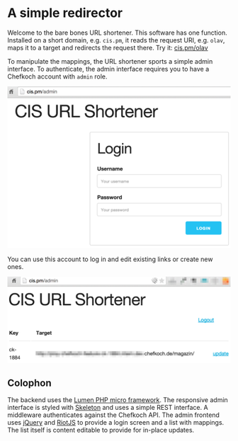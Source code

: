 # A simple redirector

Welcome to the bare bones URL shortener. This software has one function. Installed on a short domain, e.g. `cis.pm`, it reads the request URI, e.g. `olav`, maps it to a target and redirects the request there. Try it: [cis.pm/olav](http://cis.pm/olav) 

To manipulate the mappings, the URL shortener sports a simple admin interface. To authenticate, the admin interface requires you to have a Chefkoch account with `admin` role. 

![Login screen](https://raw.githubusercontent.com/oschettler/url-shortener/master/public/img/login.png)

You can use this account to log in and edit existing links or create new ones.

![Admin screen](https://raw.githubusercontent.com/oschettler/url-shortener/master/public/img/admin.png)

## Colophon

The backend uses the [Lumen PHP micro framework](http://lumen.laravel.com/). The responsive admin interface is styled with [Skeleton](http://getskeleton.com/) and uses a simple REST interface. A middleware authenticates against the Chefkoch API. The admin frontend uses [jQuery](http://jquery.com/) and [RiotJS](https://muut.com/riotjs/) to provide a login screen and a list with mappings. The list itself is content editable to provide for in-place updates.   
